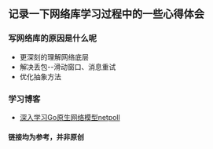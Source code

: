 ## 记录一下网络库学习过程中的一些心得体会

### 写网络库的原因是什么呢
- 更深刻的理解网络底层
- 解决丢包--滑动窗口、消息重试
- 优化抽象方法

####



### 学习博客
- [深入学习Go原生网络模型netpoll](https://cloud.tencent.com/developer/article/2395091)

#### 链接均为参考，并非原创